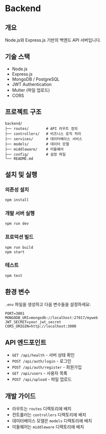 # Backend

## 개요
Node.js와 Express.js 기반의 백엔드 API 서버입니다.

## 기술 스택
- Node.js
- Express.js
- MongoDB / PostgreSQL
- JWT Authentication
- Multer (파일 업로드)
- CORS

## 프로젝트 구조
```
backend/
├── routes/        # API 라우트 정의
├── controllers/   # 비즈니스 로직 처리
├── services/      # 데이터베이스 서비스
├── models/        # 데이터 모델
├── middleware/    # 미들웨어
├── config/        # 설정 파일
└── README.md
```

## 설치 및 실행

### 의존성 설치
```bash
npm install
```

### 개발 서버 실행
```bash
npm run dev
```

### 프로덕션 빌드
```bash
npm run build
npm start
```

### 테스트
```bash
npm test
```

## 환경 변수
`.env` 파일을 생성하고 다음 변수들을 설정하세요:
```
PORT=3001
MONGODB_URI=mongodb://localhost:27017/myweb
JWT_SECRET=your_jwt_secret
CORS_ORIGIN=http://localhost:3000
```

## API 엔드포인트
- `GET /api/health` - 서버 상태 확인
- `POST /api/auth/login` - 로그인
- `POST /api/auth/register` - 회원가입
- `GET /api/users` - 사용자 목록
- `POST /api/upload` - 파일 업로드

## 개발 가이드
- 라우트는 `routes` 디렉토리에 배치
- 컨트롤러는 `controllers` 디렉토리에 배치
- 데이터베이스 모델은 `models` 디렉토리에 배치
- 미들웨어는 `middleware` 디렉토리에 배치 